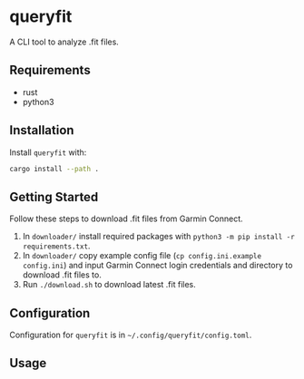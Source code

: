 # queryfit
A CLI tool to analyze .fit files.

## Requirements
- rust
- python3

## Installation
Install `queryfit` with:
```bash
cargo install --path .
```

## Getting Started
Follow these steps to download .fit files from Garmin Connect.

1. In `downloader/` install required packages with `python3 -m pip install -r requirements.txt`.
2. In `downloader/` copy example config file (`cp config.ini.example config.ini`) and input Garmin Connect login credentials and directory to download .fit files to.
3. Run `./download.sh` to download latest .fit files.

## Configuration
Configuration for `queryfit` is in `~/.config/queryfit/config.toml`.

## Usage
